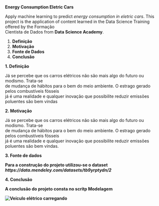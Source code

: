 
<strong>Energy Consumption Eletric Cars</strong>
	
<p> Apply machine learning to predict <em>energy consumption in eletric cars</em>.
This project is the application of content learned in the Data Science Training offered by the Formação<br>
Cientista de Dados from <strong>Data Science Academy</strong>.</p>

<ol>
	<li><strong>Definição</strong></li>
	<li><strong>Motivação</strong></li>
	<li><strong>Fonte de Dados</strong></li>
	<li><strong>Conclusão</strong></li>
</ol>

<strong>1. Definição</strong>
<p>Já se percebe que os carros elétricos não são mais algo do futuro ou modismo. Trata-se <br>
de mudança de hábitos para o bem do meio ambiente. O estrago gerado pelos combustíveis fósseis<br>
já é uma realidade e qualquer inovação que possibilite reduzir emissões poluentes são bem vindas</p>

<strong>2. Motivação</strong>
<p>Já se percebe que os carros elétricos não são mais algo do futuro ou modismo. Trata-se <br>
de mudança de hábitos para o bem do meio ambiente. O estrago gerado pelos combustíveis fósseis<br>
já é uma realidade e qualquer inovação que possibilite reduzir emissões poluentes são bem vindas.


<strong>3. Fonte de dados</storng>
<p>Para a construção do projeto utilizou-se o dataset <em>https://data.mendeley.com/datasets/tb9yrptydn/2</em></p>


<strong>4. Conclusão</strong>
<p>A conclusão do projeto consta no scritp Modelagem</p>

<img src="projeto-01-v3.jpg" alt="Veículo elétrico carregando">











